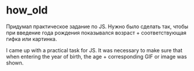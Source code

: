 # how_old
Придумал практическое задание по JS. Нужно было сделать так, чтобы при введение года рождения показывался возраст + соответствующая гифка или картинка.

I came up with a practical task for JS. It was necessary to make sure that when entering the year of birth, the age + corresponding GIF or image was shown.
